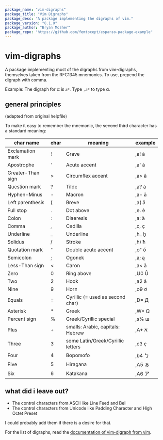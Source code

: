 ```yaml
---
package_name: "vim-digraphs"
package_title: "Vim Digraphs"
package_desc: "A package implementing the digraphs of vim."
package_version: "0.1.0"
package_author: "Bryan Mosher"
package_repo: "https://github.com/femtocept/espanso-package-example"
---
```


# vim-digraphs 

A package implementing most of the digraphs from vim-digraphs, themselves taken from the RFC1345 mnemonics. To use, prepend the digraph with comma.

Example: The digraph for α is `a*`. Type `,a*` to type α.

## general principles
(adapted from original helpfile)

To make it easy to remember the mnemonic, the ~~second~~ third character has
a standard meaning:

| char name             | char  | meaning                           | example |
|-----------------------|-------|-----------------------------------|---------|
| Exclamation mark      | !     | Grave                             | ,a! à |
| Apostrophe            | '     | Acute accent                      | ,a' á |
| Greater-Than sign     | >     | Circumflex accent                 | ,a> â |
| Question mark         | ?     | Tilde                             | ,a? ã |
| Hyphen-Minus          | -     | Macron                            | ,a- ā |
| Left parenthesis      | (     | Breve                             | ,a( ă |
| Full stop             | .     | Dot above                         | ,e. ė |
| Colon                 | :     | Diaeresis                         | ,a: ä |
| Comma                 | ,     | Cedilla                           | ,c, ç |
| Underline             | _     | Underline                         | ,h_ ẖ |
| Solidus               | /     | Stroke                            | ,h/ ħ |
| Quotation mark        | "     | Double acute accent               | ,o" ő |
| Semicolon             | ;     | Ogonek                            | ,a; ą |
| Less-Than sign        | <     | Caron                             | ,a< ǎ |
| Zero                  | 0     | Ring above                        | ,U0 Ů |
| Two                   | 2     | Hook                              | ,a2 ả |
| Nine                  | 9     | Horn                              | ,o9 ơ |
| Equals                | =     | Cyrillic (= used as second char)  | ,D= Д |
| Asterisk              | *     | Greek                             | ,W* Ω |
| Percent sign          | %     | Greek/Cyrillic special            | ,s% ш |
| Plus                  | +     | smalls: Arabic, capitals: Hebrew  | ,A+ א |
| Three                 | 3     | some Latin/Greek/Cyrillic letters | ,c3 ҁ |
| Four                  | 4     | Bopomofo                          | ,b4 ㄅ |
| Five                  | 5     | Hiragana                          | ,A5 ぁ |
| Six                   | 6     | Katakana                          | ,A6 ア |

## what did i leave out?

- The control characters from ASCII like Line Feed and Bell
- The control characters from Unicode like Padding Character and High Octet Preset

I could probably add them if there is a desire for that.

For the list of digraphs, read the [documentation of vim-digraph from
vim](https://vimhelp.org/digraph.txt.html#digraphs-default).
